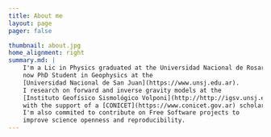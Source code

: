 ```yaml
---
title: About me
layout: page
pager: false

thumbnail: about.jpg
home_alignment: right
summary.md: |
    I'm a Lic in Physics graduated at the Universidad Nacional de Rosario and
    now PhD Student in Geophysics at the
    [Universidad Nacional de San Juan](https://www.unsj.edu.ar).
    I research on forward and inverse gravity models at the
    [Instituto Geofísico Sismológico Volponi](http://http://igsv.unsj.edu.ar/)
    with the support of a [CONICET](https://www.conicet.gov.ar) scholarship.
    I'm also commited to contribute on Free Software projects to
    improve science openness and reproducibility.
---
```

